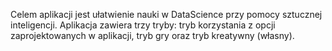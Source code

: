 Celem aplikacji jest ułatwienie nauki w DataScience przy pomocy sztucznej inteligencji.
Aplikacja zawiera trzy tryby: tryb korzystania z opcji zaprojektowanych w aplikacji, tryb gry oraz tryb kreatywny (własny).
